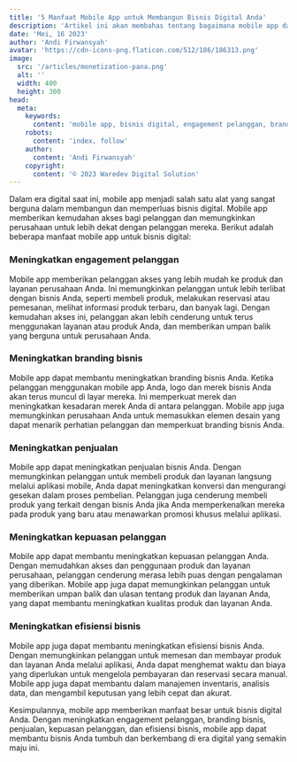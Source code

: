 ```yaml
---
title: '5 Manfaat Mobile App untuk Membangun Bisnis Digital Anda'
description: 'Artikel ini akan membahas tentang bagaimana mobile app dapat memberikan manfaat besar bagi bisnis digital, seperti meningkatkan engagement pelanggan, branding bisnis, penjualan, kepuasan pelanggan, dan efisiensi bisnis. Artikel ini akan menjelaskan secara rinci manfaat yang dapat diperoleh bisnis digital dengan mengadopsi mobile app sebagai salah satu alat untuk memperluas bisnis mereka.'
date: 'Mei, 16 2023'
author: 'Andi Firwansyah'
avatar: 'https://cdn-icons-png.flaticon.com/512/186/186313.png'
image:
  src: '/articles/monetization-pana.png'
  alt: ''
  width: 400
  height: 300
head:
  meta:
    keywords:
      content: 'mobile app, bisnis digital, engagement pelanggan, branding, penjualan, kepuasan pelanggan, efisiensi bisnis'
    robots: 
      content: 'index, follow'
    author:
      content: 'Andi Firwansyah'
    copyright:
      content: '© 2023 Waredev Digital Solution'
---
```


Dalam era digital saat ini, mobile app menjadi salah satu alat yang sangat berguna dalam membangun dan memperluas bisnis digital. Mobile app memberikan kemudahan akses bagi pelanggan dan memungkinkan perusahaan untuk lebih dekat dengan pelanggan mereka. Berikut adalah beberapa manfaat mobile app untuk bisnis digital:

### Meningkatkan engagement pelanggan
Mobile app memberikan pelanggan akses yang lebih mudah ke produk dan layanan perusahaan Anda. Ini memungkinkan pelanggan untuk lebih terlibat dengan bisnis Anda, seperti membeli produk, melakukan reservasi atau pemesanan, melihat informasi produk terbaru, dan banyak lagi. Dengan kemudahan akses ini, pelanggan akan lebih cenderung untuk terus menggunakan layanan atau produk Anda, dan memberikan umpan balik yang berguna untuk perusahaan Anda.

### Meningkatkan branding bisnis
Mobile app dapat membantu meningkatkan branding bisnis Anda. Ketika pelanggan menggunakan mobile app Anda, logo dan merek bisnis Anda akan terus muncul di layar mereka. Ini memperkuat merek dan meningkatkan kesadaran merek Anda di antara pelanggan. Mobile app juga memungkinkan perusahaan Anda untuk memasukkan elemen desain yang dapat menarik perhatian pelanggan dan memperkuat branding bisnis Anda.

### Meningkatkan penjualan
Mobile app dapat meningkatkan penjualan bisnis Anda. Dengan memungkinkan pelanggan untuk membeli produk dan layanan langsung melalui aplikasi mobile, Anda dapat meningkatkan konversi dan mengurangi gesekan dalam proses pembelian. Pelanggan juga cenderung membeli produk yang terkait dengan bisnis Anda jika Anda memperkenalkan mereka pada produk yang baru atau menawarkan promosi khusus melalui aplikasi.

### Meningkatkan kepuasan pelanggan
Mobile app dapat membantu meningkatkan kepuasan pelanggan Anda. Dengan memudahkan akses dan penggunaan produk dan layanan perusahaan, pelanggan cenderung merasa lebih puas dengan pengalaman yang diberikan. Mobile app juga dapat memungkinkan pelanggan untuk memberikan umpan balik dan ulasan tentang produk dan layanan Anda, yang dapat membantu meningkatkan kualitas produk dan layanan Anda.

### Meningkatkan efisiensi bisnis
Mobile app juga dapat membantu meningkatkan efisiensi bisnis Anda. Dengan memungkinkan pelanggan untuk memesan dan membayar produk dan layanan Anda melalui aplikasi, Anda dapat menghemat waktu dan biaya yang diperlukan untuk mengelola pembayaran dan reservasi secara manual. Mobile app juga dapat membantu dalam manajemen inventaris, analisis data, dan mengambil keputusan yang lebih cepat dan akurat.


Kesimpulannya, mobile app memberikan manfaat besar untuk bisnis digital Anda. Dengan meningkatkan engagement pelanggan, branding bisnis, penjualan, kepuasan pelanggan, dan efisiensi bisnis, mobile app dapat membantu bisnis Anda tumbuh dan berkembang di era digital yang semakin maju ini.
